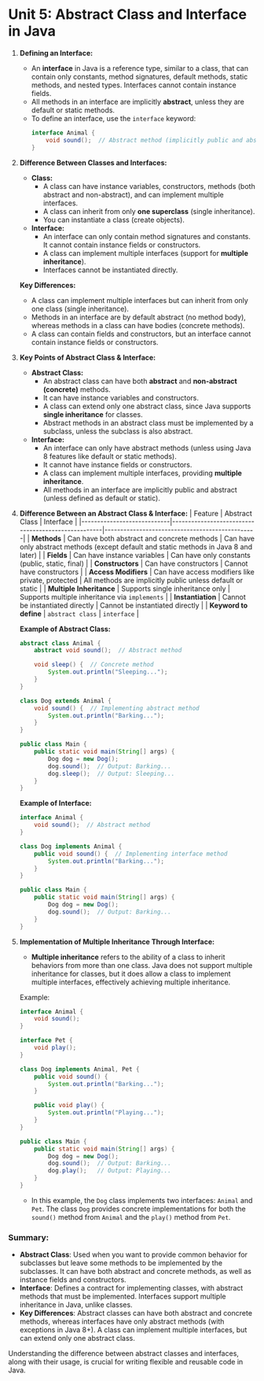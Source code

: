 # Unit 5: Abstract Class and Interface in Java

1. **Defining an Interface:**
   - An **interface** in Java is a reference type, similar to a class, that can contain only constants, method signatures, default methods, static methods, and nested types. Interfaces cannot contain instance fields.
   - All methods in an interface are implicitly **abstract**, unless they are default or static methods.
   - To define an interface, use the `interface` keyword:
     ```java
     interface Animal {
         void sound();  // Abstract method (implicitly public and abstract)
     }
     ```

2. **Difference Between Classes and Interfaces:**
   - **Class:**
     - A class can have instance variables, constructors, methods (both abstract and non-abstract), and can implement multiple interfaces.
     - A class can inherit from only **one superclass** (single inheritance).
     - You can instantiate a class (create objects).
   - **Interface:**
     - An interface can only contain method signatures and constants. It cannot contain instance fields or constructors.
     - A class can implement multiple interfaces (support for **multiple inheritance**).
     - Interfaces cannot be instantiated directly.

   **Key Differences:**
   - A class can implement multiple interfaces but can inherit from only one class (single inheritance).
   - Methods in an interface are by default abstract (no method body), whereas methods in a class can have bodies (concrete methods).
   - A class can contain fields and constructors, but an interface cannot contain instance fields or constructors.

3. **Key Points of Abstract Class & Interface:**
   - **Abstract Class:**
     - An abstract class can have both **abstract** and **non-abstract (concrete)** methods.
     - It can have instance variables and constructors.
     - A class can extend only one abstract class, since Java supports **single inheritance** for classes.
     - Abstract methods in an abstract class must be implemented by a subclass, unless the subclass is also abstract.
   - **Interface:**
     - An interface can only have abstract methods (unless using Java 8 features like default or static methods).
     - It cannot have instance fields or constructors.
     - A class can implement multiple interfaces, providing **multiple inheritance**.
     - All methods in an interface are implicitly public and abstract (unless defined as default or static).

4. **Difference Between an Abstract Class & Interface:**
   | Feature                    | Abstract Class                                     | Interface                                      |
   |----------------------------|----------------------------------------------------|------------------------------------------------|
   | **Methods**                 | Can have both abstract and concrete methods       | Can have only abstract methods (except default and static methods in Java 8 and later) |
   | **Fields**                  | Can have instance variables                       | Can have only constants (public, static, final) |
   | **Constructors**            | Can have constructors                              | Cannot have constructors                       |
   | **Access Modifiers**       | Can have access modifiers like private, protected | All methods are implicitly public unless default or static |
   | **Multiple Inheritance**    | Supports single inheritance only                   | Supports multiple inheritance via `implements` |
   | **Instantiation**           | Cannot be instantiated directly                   | Cannot be instantiated directly                |
   | **Keyword to define**       | `abstract class`                                   | `interface`                                    |

   **Example of Abstract Class:**
   ```java
   abstract class Animal {
       abstract void sound();  // Abstract method

       void sleep() {  // Concrete method
           System.out.println("Sleeping...");
       }
   }

   class Dog extends Animal {
       void sound() {  // Implementing abstract method
           System.out.println("Barking...");
       }
   }

   public class Main {
       public static void main(String[] args) {
           Dog dog = new Dog();
           dog.sound();  // Output: Barking...
           dog.sleep();  // Output: Sleeping...
       }
   }
   ```

   **Example of Interface:**
   ```java
   interface Animal {
       void sound();  // Abstract method
   }

   class Dog implements Animal {
       public void sound() {  // Implementing interface method
           System.out.println("Barking...");
       }
   }

   public class Main {
       public static void main(String[] args) {
           Dog dog = new Dog();
           dog.sound();  // Output: Barking...
       }
   }
   ```

5. **Implementation of Multiple Inheritance Through Interface:**
   - **Multiple inheritance** refers to the ability of a class to inherit behaviors from more than one class. Java does not support multiple inheritance for classes, but it does allow a class to implement multiple interfaces, effectively achieving multiple inheritance.
   
   Example:
   ```java
   interface Animal {
       void sound();
   }

   interface Pet {
       void play();
   }

   class Dog implements Animal, Pet {
       public void sound() {
           System.out.println("Barking...");
       }

       public void play() {
           System.out.println("Playing...");
       }
   }

   public class Main {
       public static void main(String[] args) {
           Dog dog = new Dog();
           dog.sound();  // Output: Barking...
           dog.play();   // Output: Playing...
       }
   }
   ```

   - In this example, the `Dog` class implements two interfaces: `Animal` and `Pet`. The class `Dog` provides concrete implementations for both the `sound()` method from `Animal` and the `play()` method from `Pet`.

### Summary:
- **Abstract Class**: Used when you want to provide common behavior for subclasses but leave some methods to be implemented by the subclasses. It can have both abstract and concrete methods, as well as instance fields and constructors.
- **Interface**: Defines a contract for implementing classes, with abstract methods that must be implemented. Interfaces support multiple inheritance in Java, unlike classes.
- **Key Differences**: Abstract classes can have both abstract and concrete methods, whereas interfaces have only abstract methods (with exceptions in Java 8+). A class can implement multiple interfaces, but can extend only one abstract class.

Understanding the difference between abstract classes and interfaces, along with their usage, is crucial for writing flexible and reusable code in Java.